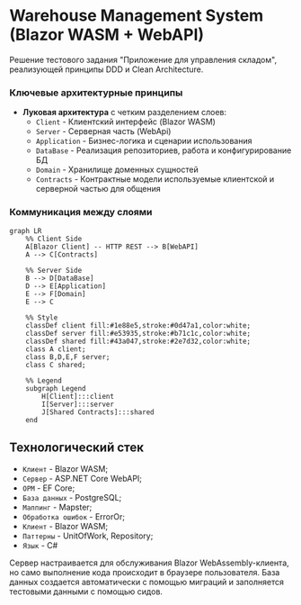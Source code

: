 # Warehouse Management System (Blazor WASM + WebAPI)
Решение тестового задания "Приложение для управления складом", реализующей принципы DDD и Clean Architecture.

### Ключевые архитектурные принципы
- **Луковая архитектура** с четким разделением слоев:
  - `Client` - Клиентский интерфейс (Blazor WASM)
  - `Server` - Серверная часть (WebApi)
  - `Application` - Бизнес-логика и сценарии использования
  - `DataBase` - Реализация репозиториев, работа и конфигурирование БД
  - `Domain` - Хранилище доменных сущностей
  - `Contracts` - Контрактные модели используемые клиентской и серверной частью для общения

### Коммуникация между слоями
```mermaid
graph LR
    %% Client Side
    A[Blazor Client] -- HTTP REST --> B[WebAPI]
    A --> C[Contracts]
    
    %% Server Side
    B --> D[DataBase]
    D --> E[Application]
    E --> F[Domain]
    E --> C
    
    %% Style
    classDef client fill:#1e88e5,stroke:#0d47a1,color:white;
    classDef server fill:#e53935,stroke:#b71c1c,color:white;
    classDef shared fill:#43a047,stroke:#2e7d32,color:white;
    class A client;
    class B,D,E,F server;
    class C shared;
    
    %% Legend
    subgraph Legend
        H[Client]:::client
        I[Server]:::server
        J[Shared Contracts]:::shared
    end
```

## Технологический стек
- `Клиент` - Blazor WASM;
- `Сервер` - ASP.NET Core WebAPI;
- `OРМ` - EF Core;
- `База данных` - PostgreSQL;
- `Маппинг` - Mapster;
- `Обработка ошибок` - ErrorOr;
- `Клиент` - Blazor WASM;
- `Паттерны` - UnitOfWork, Repository;
- `Язык` - C#

Сервер настраивается для обслуживания Blazor WebAssembly-клиента, но само выполнение кода происходит в браузере пользователя. База данных создается автоматически с помощью миграций и заполняется тестовыми данными с помощью сидов.